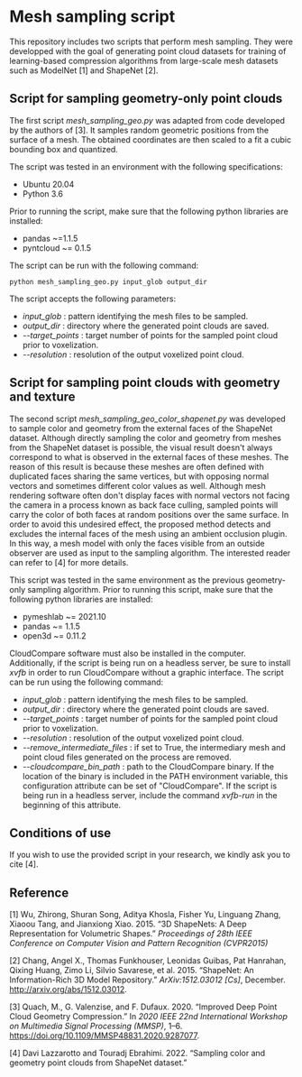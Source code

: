 # Mesh sampling script 

This repository includes two scripts that perform mesh sampling. They were developped with the goal of generating point cloud datasets for training of learning-based compression algorithms from large-scale mesh datasets such as ModelNet [1] and ShapeNet [2]. 

## Script for sampling geometry-only point clouds

The first script *mesh_sampling_geo.py* was adapted from code developed by the authors of [3]. It samples random geometric positions from the surface of a mesh. The obtained coordinates are then scaled to a fit a cubic bounding box and quantized. 

The script was tested in an environment with the following specifications: 

* Ubuntu 20.04
* Python 3.6

Prior to running the script, make sure that the following python libraries are installed: 

* pandas ~=1.1.5
* pyntcloud ~= 0.1.5

The script can be run with the following command:

```shell
python mesh_sampling_geo.py input_glob output_dir
```

The script accepts the following parameters:

* *input_glob* : pattern identifying the mesh files to be sampled.
* *output_dir* : directory where the generated point clouds are saved. 
* *--target_points* : target number of points for the sampled point cloud prior to voxelization. 
* *--resolution* : resolution of the output voxelized point cloud. 

## Script for sampling point clouds with geometry and texture

The second script *mesh_sampling_geo_color_shapenet.py* was developed to sample color and geometry from the external faces of the ShapeNet dataset. Although directly sampling the color and geometry from meshes from the ShapeNet dataset is possible, the visual result doesn't always correspond to what is observed in the external faces of these meshes. The reason of this result is because these meshes are often defined with duplicated faces sharing the same vertices, but with opposing normal vectors and sometimes different color values as well. Although mesh rendering software often don't display faces with normal vectors not facing the camera in a process known as back face culling, sampled points will carry the color of both faces at random positions over the same surface. In order to avoid this undesired effect, the proposed method detects and excludes the internal faces of the mesh using an ambient occlusion plugin. In this way, a mesh model with only the faces visible from an outside observer are used as input to the sampling algorithm. The interested reader can refer to [4] for more details. 

This script was tested in the same environment as the previous geometry-only sampling algorithm. Prior to running this script, make sure that the following python libraries are installed: 

* pymeshlab ~= 2021.10
* pandas ~= 1.1.5
* open3d ~= 0.11.2

CloudCompare software must also be installed in the computer. Additionally, if the script is being run on a headless server, be sure to install *xvfb* in order to run CloudCompare without a graphic interface. The script can be run using the following command:

* *input_glob* : pattern identifying the mesh files to be sampled.
* *output_dir* : directory where the generated point clouds are saved. 
* *--target_points* : target number of points for the sampled point cloud prior to voxelization. 
* *--resolution* : resolution of the output voxelized point cloud. 
* *--remove_intermediate_files* : if set to True, the intermediary mesh and point cloud files generated on the process are removed. 
* *--cloudcompare_bin_path* : path to the CloudCompare binary. If the location of the binary is included in the PATH environment variable, this configuration attribute can be set of "CloudCompare". If the script is being run in a headless server, include the command *xvfb-run* in the beginning of this attribute. 

## Conditions of use

If you wish to use the provided script in your research, we kindly ask you to cite [4].

## Reference

[1]  Wu, Zhirong, Shuran Song, Aditya Khosla, Fisher Yu, Linguang Zhang, Xiaoou Tang, and Jianxiong Xiao. 2015. “3D ShapeNets: A Deep Representation for Volumetric Shapes.” *Proceedings of 28th IEEE Conference on Computer Vision and Pattern Recognition (CVPR2015)*

[2] Chang, Angel X., Thomas Funkhouser, Leonidas Guibas, Pat Hanrahan, Qixing Huang, Zimo Li, Silvio Savarese, et al. 2015. “ShapeNet: An Information-Rich 3D Model Repository.” *ArXiv:1512.03012 [Cs]*, December. http://arxiv.org/abs/1512.03012.

[3] Quach, M., G. Valenzise, and F. Dufaux. 2020. “Improved Deep Point Cloud Geometry Compression.” In *2020 IEEE 22nd International Workshop on Multimedia Signal Processing (MMSP)*, 1–6. https://doi.org/10.1109/MMSP48831.2020.9287077.

[4] Davi Lazzarotto and Touradj Ebrahimi. 2022. “Sampling color and geometry point clouds from ShapeNet dataset.” 

